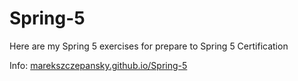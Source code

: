 # Spring-5

Here are my Spring 5 exercises for prepare to Spring 5 Certification

Info: [marekszczepansky.github.io/Spring-5](marekszczepansky.github.io/Spring-5)
